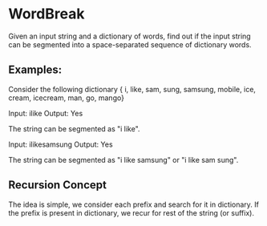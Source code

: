 # WordBreak

Given an input string and a dictionary of words, find out if the input string can be segmented into a space-separated sequence of dictionary words. 

## Examples:

Consider the following dictionary
{ i, like, sam, sung, samsung, mobile, ice, cream, icecream, man, go, mango}

Input:  ilike
Output: Yes

The string can be segmented as "i like".

Input:  ilikesamsung
Output: Yes

The string can be segmented as "i like samsung" or "i like sam sung".


## Recursion Concept

The idea is simple, we consider each prefix and search for it in dictionary. If the prefix is present in dictionary, we recur for rest of the string (or suffix).